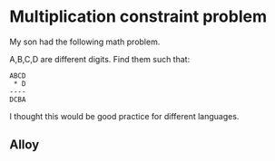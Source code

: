 # Multiplication constraint problem

My son had the following math problem.

A,B,C,D are different digits. Find them such that:

````
ABCD
 * D
----
DCBA
````

I thought this would be good practice for different languages.

## Alloy


